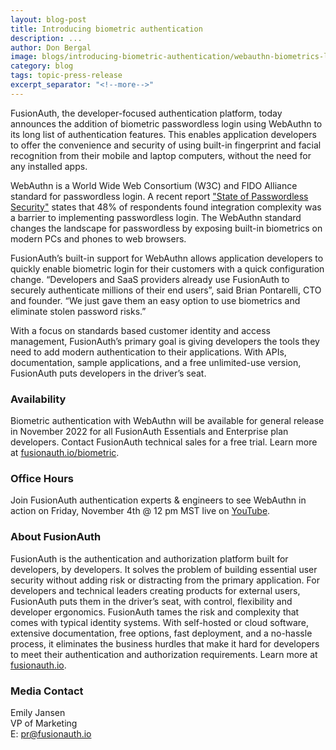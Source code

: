 ```yaml
---
layout: blog-post
title: Introducing biometric authentication
description: ...
author: Don Bergal
image: blogs/introducing-biometric-authentication/webauthn-biometrics-launch-press-release.png
category: blog
tags: topic-press-release
excerpt_separator: "<!--more-->"
---
```



FusionAuth, the developer-focused authentication platform, today announces the addition of biometric passwordless login using WebAuthn to its long list of authentication features. This enables application developers to offer the convenience and security of using built-in fingerprint and facial recognition from their mobile and laptop computers, without the need for any installed apps. 

<!--more-->

WebAuthn is a World Wide Web Consortium (W3C) and FIDO Alliance standard for passwordless login.  A recent report ["State of Passwordless Security"](https://f.hubspotusercontent20.net/hubfs/2670073/DL%20Assets/2022-State-of-Passwordless-Security.pdf) states that 48% of respondents found integration complexity was a barrier to implementing passwordless login. The WebAuthn standard changes the landscape for passwordless by exposing built-in biometrics on modern PCs and phones to web browsers.  

FusionAuth’s built-in support for WebAuthn allows application developers to quickly enable biometric login for their customers with a quick configuration change. “Developers and SaaS providers already use FusionAuth to securely authenticate millions of their end users”, said Brian Pontarelli, CTO and founder. “We just gave them an easy option to use biometrics and eliminate stolen password risks.”   

With a focus on standards based customer identity and access management, FusionAuth’s primary goal is giving developers the tools they need to add modern authentication to their applications. With APIs, documentation, sample applications, and a free unlimited-use version, FusionAuth puts developers in the driver’s seat.

### Availability 
Biometric authentication with WebAuthn will be available for general release in November 2022 for all FusionAuth Essentials and Enterprise plan developers. Contact FusionAuth technical sales for a free trial. Learn more at [fusionauth.io/biometric](https://fusionauth.io/biometric).

### Office Hours
Join FusionAuth authentication experts & engineers to see WebAuthn in action on Friday, November 4th @ 12 pm MST live on [YouTube](https://www.youtube.com/watch?v=zx0Rfg1Vgik).  

### About FusionAuth

FusionAuth is the authentication and authorization platform built for developers, by developers. It solves the problem of building essential user security without adding risk or distracting from the primary application. For developers and technical leaders creating products for external users, FusionAuth puts them in the driver’s seat, with control, flexibility and developer ergonomics. FusionAuth tames the risk and complexity that comes with typical identity systems. With self-hosted or cloud software, extensive documentation, free options, fast deployment, and a no-hassle process, it eliminates the business hurdles that make it hard for developers to meet their authentication and authorization requirements. Learn more at [fusionauth.io](/).

### Media Contact

Emily Jansen  
VP of Marketing  
E: pr@fusionauth.io  


